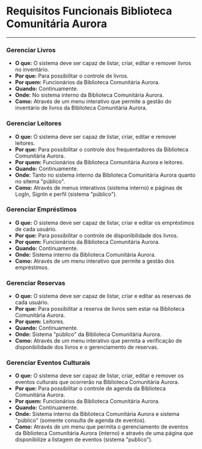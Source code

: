# Requisitos Funcionais Biblioteca Comunitária Aurora
---
### Gerenciar Livros
* **O que:** O sistema deve ser capaz de listar, criar, editar e remover livros no inventário.
* **Por que:** Para possibilitar o controle de livros.
* **Por quem:** Funcionários da Biblioteca Comunitária Aurora.
* **Quando:** Continuamente.
* **Onde:** No sistema interno da Biblioteca Comunitária Aurora.
* **Como:** Através de um menu interativo que permite a gestão do inventário de livros da Biblioteca Comunitária Aurora.

### Gerenciar Leitores
* **O que:** O sistema deve ser capaz de listar, criar, editar e remover leitores.
* **Por que:** Para possibilitar o controle dos frequentadores da Biblioteca Comunitária Aurora.
* **Por quem:** Funcionários da Biblioteca Comunitária Aurora e leitores.
* **Quando:** Continuamente.
* **Onde:** Tanto no sistema interno da Biblioteca Comunitária Aurora quanto no sitema "público".
* **Como:** Através de menus interativos (sistema interno) e páginas de LogIn, SignIn e perfil (sistema "público").

### Gerenciar Empréstimos
* **O que:** O sistema deve ser capaz de listar, criar e editar os empréstimos de cada usuário.
* **Por que:** Para possibilitar o controle de disponibilidade dos livros.
* **Por quem:** Funcionários da Biblioteca Comunitária Aurora.
* **Quando:** Continuamente.
* **Onde:** Sistema interno da Biblioteca Comunitária Aurora.
* **Como:** Através de um menu interativo que permite a gestão dos empréstimos.

### Gerenciar Reservas
* **O que:** O sistema deve ser capaz de listar, criar e editar as reservas de cada usuário.
* **Por que:** Para possibilitar a reserva de livros sem estar na Biblioteca Comunitária Aurora.
* **Por quem:** Leitores.
* **Quando:** Continuamente.
* **Onde:** Sistema "público" da Biblioteca Comunitária Aurora.
* **Como:** Através de um menu interativo que permita a verificação de disponibilidade dos livros e o gerenciamento de reservas.

### Gerenciar Eventos Culturais
* **O que:** O sistema deve ser capaz de listar, criar, editar e remover os eventos culturais que ocorrerão na Biblioteca Comunitária Aurora.
* **Por que:** Para possibilitar o controle de agenda da Biblioteca Comunitária Aurora.
* **Por quem:** Funcionários da Biblioteca Comunitária Aurora.
* **Quando:** Continuamente.
* **Onde:** Sistema interno da Biblioteca Comunitária Aurora e sistema "público" (somente consulta de agenda de eventos).
* **Como:** Através de um menu que permita o gerenciamento de eventos da Biblioteca Comunitária Aurora (interno) e através de uma página que disponibilize a listagem de eventos (sistema "publico").